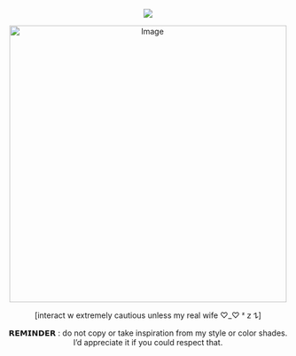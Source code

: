 <div align="center">
  
![](https://komarev.com/ghpvc/?username=D0NQUlX0TE&color=e79fa3&base=1000&label=tomona+♡)

 <img width="500" height="500" alt="Image" src="https://github.com/user-attachments/assets/ffd37b61-25f2-409b-80e6-be35c3535053" />
 
 [interact w extremely cautious unless my real wife ♡_♡ ᶻ 𝗓 𐰁]

 𝗥𝗘𝗠𝗜𝗡𝗗𝗘𝗥 : do not copy or take inspiration from my style or color shades. I’d appreciate it if you could respect that.

